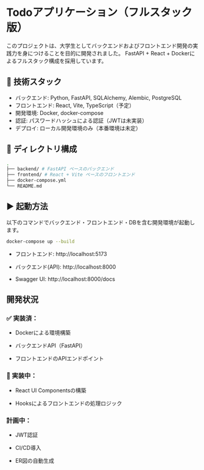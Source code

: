 # Todoアプリケーション（フルスタック版）

このプロジェクトは、大学生としてバックエンドおよびフロントエンド開発の実践力を身につけることを目的に開発されました。
FastAPI + React + Dockerによるフルスタック構成を採用しています。

## 🔧 技術スタック

- バックエンド: Python, FastAPI, SQLAlchemy, Alembic, PostgreSQL
- フロントエンド: React, Vite, TypeScript（予定）
- 開発環境: Docker, docker-compose
- 認証: パスワードハッシュによる認証（JWTは未実装）
- デプロイ: ローカル開発環境のみ（本番環境は未定）

## 📂 ディレクトリ構成

```bash
.
├── backend/ # FastAPI ベースのバックエンド
├── frontend/ # React + Vite ベースのフロントエンド
├── docker-compose.yml
└── README.md
```

## ▶️ 起動方法

以下のコマンドでバックエンド・フロントエンド・DBを含む開発環境が起動します。

```bash
docker-compose up --build
```

- フロントエンド: http://localhost:5173

- バックエンド(API): http://localhost:8000

- Swagger UI: http://localhost:8000/docs

## 開発状況

### ✅ 実装済：

- Dockerによる環境構築

- バックエンドAPI（FastAPI）

- フロントエンドのAPIエンドポイント

### 🔄 実装中：

- React UI Componentsの構築

- Hooksによるフロントエンドの処理ロジック

### 計画中：

- JWT認証

- CI/CD導入

- ER図の自動生成
